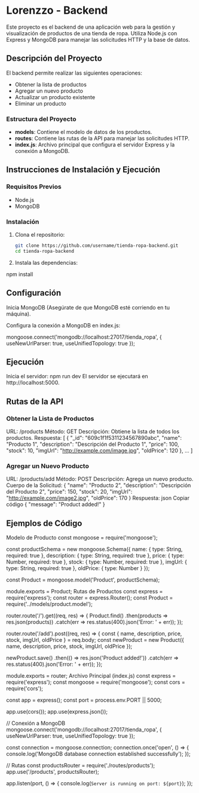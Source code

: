 # Lorenzzo - Backend

Este proyecto es el backend de una aplicación web para la gestión y visualización de productos de una tienda de ropa. Utiliza Node.js con Express y MongoDB para manejar las solicitudes HTTP y la base de datos.

## Descripción del Proyecto

El backend permite realizar las siguientes operaciones:
- Obtener la lista de productos
- Agregar un nuevo producto
- Actualizar un producto existente
- Eliminar un producto

### Estructura del Proyecto

- **models**: Contiene el modelo de datos de los productos.
- **routes**: Contiene las rutas de la API para manejar las solicitudes HTTP.
- **index.js**: Archivo principal que configura el servidor Express y la conexión a MongoDB.

## Instrucciones de Instalación y Ejecución

### Requisitos Previos

- Node.js
- MongoDB

### Instalación

1. Clona el repositorio:
   ```bash
   git clone https://github.com/username/tienda-ropa-backend.git
   cd tienda-ropa-backend
2. Instala las dependencias:

npm install

## Configuración
Inicia MongoDB (Asegúrate de que MongoDB esté corriendo en tu máquina).

Configura la conexión a MongoDB en index.js:


mongoose.connect('mongodb://localhost:27017/tienda_ropa', {
  useNewUrlParser: true,
  useUnifiedTopology: true
});

## Ejecución
Inicia el servidor:
npm run dev
El servidor se ejecutará en http://localhost:5000.

## Rutas de la API
### Obtener la Lista de Productos
URL: /products
Método: GET
Descripción: Obtiene la lista de todos los productos.
Respuesta:
[
  {
    "_id": "609c1f1f5311234567890abc",
    "name": "Producto 1",
    "description": "Descripción del Producto 1",
    "price": 100,
    "stock": 10,
    "imgUrl": "http://example.com/image.jpg",
    "oldPrice": 120
  },
  ...
]
### Agregar un Nuevo Producto
URL: /products/add
Método: POST
Descripción: Agrega un nuevo producto.
Cuerpo de la Solicitud:
{
  "name": "Producto 2",
  "description": "Descripción del Producto 2",
  "price": 150,
  "stock": 20,
  "imgUrl": "http://example.com/image2.jpg",
  "oldPrice": 170
}
Respuesta:
json
Copiar código
{
  "message": "Product added!"
}
## Ejemplos de Código
Modelo de Producto
const mongoose = require('mongoose');

const productSchema = new mongoose.Schema({
  name: { type: String, required: true },
  description: { type: String, required: true },
  price: { type: Number, required: true },
  stock: { type: Number, required: true },
  imgUrl: { type: String, required: true },
  oldPrice: { type: Number }
});

const Product = mongoose.model('Product', productSchema);

module.exports = Product;
Rutas de Productos
const express = require('express');
const router = express.Router();
const Product = require('../models/product.model');

router.route('/').get((req, res) => {
  Product.find()
    .then(products => res.json(products))
    .catch(err => res.status(400).json('Error: ' + err));
});

router.route('/add').post((req, res) => {
  const { name, description, price, stock, imgUrl, oldPrice } = req.body;
  const newProduct = new Product({ name, description, price, stock, imgUrl, oldPrice });

  newProduct.save()
    .then(() => res.json('Product added!'))
    .catch(err => res.status(400).json('Error: ' + err));
});

module.exports = router;
Archivo Principal (index.js)
const express = require('express');
const mongoose = require('mongoose');
const cors = require('cors');

const app = express();
const port = process.env.PORT || 5000;

app.use(cors());
app.use(express.json());

// Conexión a MongoDB
mongoose.connect('mongodb://localhost:27017/tienda_ropa', {
  useNewUrlParser: true,
  useUnifiedTopology: true
});

const connection = mongoose.connection;
connection.once('open', () => {
  console.log('MongoDB database connection established successfully');
});

// Rutas
const productsRouter = require('./routes/products');
app.use('/products', productsRouter);

app.listen(port, () => {
  console.log(`Server is running on port: ${port}`);
});
